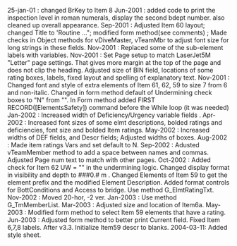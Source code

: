 25-jan-01 : changed BrKey to Item 8Jun-2001 : added code to print the inspection level in roman numerals, display the second bdept number. also cleaned up overall appearance.Sep-2001 : Adjusted Item 60 layout; changed Title to 'Routine ...";  modified form method(see comments) ; Made checks in Object methods for vDiveMaster, vTeamMbr to adjust font size for long strings in these fields.Nov-2001 : Replaced some of the sub-element labels with variables.Nov-2001 : Set Page setup to match LaserJet5M "Letter" page settings. That gives more margin at the top of the page and does not clip the heading. Adjusted size of BIN field, locations of some rating boxes, labels,  fixed layout and spelling of explanatory text.Nov-2001 : Changed font and style of extra elements of Item 61, 62, 59 to size 7 from 6 and non-italic. Changed in form method default of Undermining check boxes to "N" from "".  In Form method added FIRST RECORD([ElementsSafety]) command before the While loop (it was needed)Jan-2002 : Increased width of Deficiency/Urgency variable fields .Apr-2002 : Increased font sizes of some elmt descriptions, bolded ratings and deficiencies, font size and bolded Item ratings.May-2002 : Increased widths of DEF fields, and Descr fields; Adjusted widths of boxes. Aug-2002 : Made item ratings Vars and set default to N.Sep-2002 : Adusted vTeamMember method to add a space between names and commas. Adjusted Page num text to match with other pages.Oct-2002 : Added check for Item 62 UW = "" in the undermining logic. Changed display format in visibility and depth to ###0.# m . Changed Elements of Item 59 to get the element prefix and the modified Element Description.  Added format controls for BottConditions and Access to bridge. Use method G_ElmtRatingTxt.Nov-2002 : Moved 20-hor, -2 ver.Jan-2003 : Use method G_TmMemberList.Mar-2003 : Adjusted size and location of Item6a.May-2003 : Modified form method to select Item 59  elements that have a rating.Jun-2003 : Adjusted form method to better print Current field. Fixed Item 6,7,8 labels. After v3.3. Initialize Item59 descr to blanks.2004-03-11: Added style sheet.